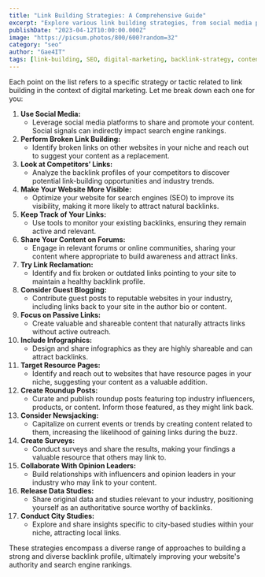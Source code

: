 ```yaml
---
title: "Link Building Strategies: A Comprehensive Guide"
excerpt: "Explore various link building strategies, from social media promotion to guest blogging and broken link building, to enhance your website's authority and search engine rankings."
publishDate: "2023-04-12T10:00:00.000Z"
image: "https://picsum.photos/800/600?random=32"
category: "seo"
author: "Gae4IT"
tags: [link-building, SEO, digital-marketing, backlink-strategy, content-marketing, off-page-seo]
---
```


Each point on the list refers to a specific strategy or tactic related to link building in the context of digital marketing. Let me break down each one for you:

1. **Use Social Media:**
    - Leverage social media platforms to share and promote your content. Social signals can indirectly impact search engine rankings.
2. **Perform Broken Link Building:**
    - Identify broken links on other websites in your niche and reach out to suggest your content as a replacement.
3. **Look at Competitors’ Links:**
    - Analyze the backlink profiles of your competitors to discover potential link-building opportunities and industry trends.
4. **Make Your Website More Visible:**
    - Optimize your website for search engines (SEO) to improve its visibility, making it more likely to attract natural backlinks.
5. **Keep Track of Your Links:**
    - Use tools to monitor your existing backlinks, ensuring they remain active and relevant.
6. **Share Your Content on Forums:**
    - Engage in relevant forums or online communities, sharing your content where appropriate to build awareness and attract links.
7. **Try Link Reclamation:**
    - Identify and fix broken or outdated links pointing to your site to maintain a healthy backlink profile.
8. **Consider Guest Blogging:**
    - Contribute guest posts to reputable websites in your industry, including links back to your site in the author bio or content.
9. **Focus on Passive Links:**
    - Create valuable and shareable content that naturally attracts links without active outreach.
10. **Include Infographics:**
    - Design and share infographics as they are highly shareable and can attract backlinks.
11. **Target Resource Pages:**
    - Identify and reach out to websites that have resource pages in your niche, suggesting your content as a valuable addition.
12. **Create Roundup Posts:**
    - Curate and publish roundup posts featuring top industry influencers, products, or content. Inform those featured, as they might link back.
13. **Consider Newsjacking:**
    - Capitalize on current events or trends by creating content related to them, increasing the likelihood of gaining links during the buzz.
14. **Create Surveys:**
    - Conduct surveys and share the results, making your findings a valuable resource that others may link to.
15. **Collaborate With Opinion Leaders:**
    - Build relationships with influencers and opinion leaders in your industry who may link to your content.
16. **Release Data Studies:**
    - Share original data and studies relevant to your industry, positioning yourself as an authoritative source worthy of backlinks.
17. **Conduct City Studies:**
    - Explore and share insights specific to city-based studies within your niche, attracting local links.

These strategies encompass a diverse range of approaches to building a strong and diverse backlink profile, ultimately improving your website's authority and search engine rankings.